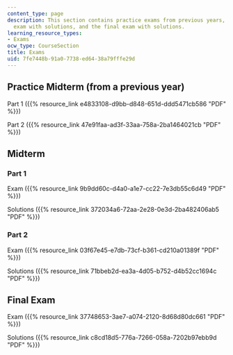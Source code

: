 ```yaml
---
content_type: page
description: This section contains practice exams from previous years, the mid term
  exam with solutions, and the final exam with solutions.
learning_resource_types:
- Exams
ocw_type: CourseSection
title: Exams
uid: 7fe7448b-91a0-7738-ed64-38a79fffe29d
---
```


Practice Midterm (from a previous year)
---------------------------------------

Part 1 ({{% resource_link e4833108-d9bb-d848-651d-ddd5471cb586 "PDF" %}})

Part 2 ({{% resource_link 47e91faa-ad3f-33aa-758a-2ba1464021cb "PDF" %}})

Midterm
-------

### Part 1

Exam ({{% resource_link 9b9dd60c-d4a0-a1e7-cc22-7e3db55c6d49 "PDF" %}})

Solutions ({{% resource_link 372034a6-72aa-2e28-0e3d-2ba482406ab5 "PDF" %}})

### Part 2

Exam ({{% resource_link 03f67e45-e7db-73cf-b361-cd210a01389f "PDF" %}})

Solutions ({{% resource_link 71bbeb2d-ea3a-4d05-b752-d4b52cc1694c "PDF" %}})

Final Exam
----------

Exam ({{% resource_link 37748653-3ae7-a074-2120-8d68d80dc661 "PDF" %}})

Solutions ({{% resource_link c8cd18d5-776a-7266-058a-7202b97ebb9d "PDF" %}})